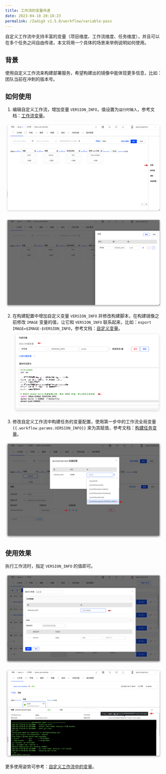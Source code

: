 ```yaml
---
title: 工作流的变量传递
date: 2023-04-18 20:18:23
permalink: /ZadigX v1.5.0/workflow/variable-pass
---
```


自定义工作流中支持丰富的变量（项目维度、工作流维度、任务维度），并且可以在多个任务之间自由传递，本文将用一个具体的场景来举例说明如何使用。

## 背景

使用自定义工作流来构建部署服务，希望构建出的镜像中能体现更多信息，比如：团队当前在冲刺的版本号。

## 如何使用

1. 编辑自定义工作流，增加变量 `VERSION_INFO`，值设置为`运行时输入`，参考文档：[工作流变量](/ZadigX%20v1.5.0/project/common-workflow/#工作流)。

![变量传递](./_images/var_pass_demo_3.png)

![变量传递](./_images/var_pass_demo_2.png)

2. 在构建配置中增加自定义变量 `VERSION_INFO` 并修改构建脚本，在构建镜像之前修改 `IMAGE` 变量的值，让它和 `VERSION_INFO` 联系起来，比如：`export IMAGE=$IMAGE-$VERSION_INFO`，参考文档：[自定义变量](/ZadigX%20v1.5.0/project/build/#构建变量)。
![变量传递](./_images/var_pass_demo_1.png)

3. 修改自定义工作流中构建任务的变量配置，使用第一步中的工作流全局变量 <span v-pre>`{{.workflow.params.VERSION_INFO}}`</span> 来为其赋值，参考文档：[构建任务变量](/ZadigX%20v1.5.0/project/common-workflow/#构建任务)。

![变量传递](./_images/var_pass_demo_4.png)

## 使用效果

执行工作流时，指定 `VERSION_INFO` 的值即可。

![变量传递](./_images/var_pass_demo_5.png)

![变量传递](./_images/var_pass_demo_6.png)


更多使用姿势可参考：[自定义工作流中的变量](/ZadigX%20v1.5.0/project/common-workflow/#变量)。

<!-- TODO：在构建/测试/代码扫描中，设置输出变量，这个场景待补充 -->

